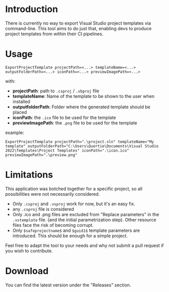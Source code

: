 # Introduction

There is currently no way to export Visual Studio project templates via command-line.
This tool aims to do just that, enabling devs to produce project templates from within their CI pipelines.

# Usage

`ExportProjectTemplate projectPath=<...> templateName=<...> outputFolderPath=<...> iconPath=<...> previewImagePath=<...>`

with:
- **projectPath**: path to `.csproj` / `.vbproj` file
- **templateName**: Name of the template to be shown to the user when installed
- **outputfolderPath**: Folder where the generated template should be placed
- **iconPath**: the `.ico` file to be used for the template
- **previewImagePath**: the `.png` file to be used for the template

example:

`ExportProjectTemplate projectPath=".\project.sln" templateName="My template" outputFolderPath="C:\Users\Quertie\Documents\Visual Studio 2022\Templates\Project Templates" iconPath=".\icon.ico" previewImagePath=".\preview.png"`

# Limitations

This application was botched together for a specific project, so all possibilities were not necessarily considered.

- Only `.csproj` and `.vsproj` work for now, but it's an easy fix.
- any `.csproj` file is considered 
- Only .ico and .png files are excluded from "Replace parameters" in the `.vstemplate` file. (and the initial parametrization step). Other resource files face the risk of becoming corrupt.
- Only `$safeprojectname$` and `$guid1$` template parameters are introduced. This should be enough for a simple project.

Feel free to adapt the tool to your needs and why not submit a pull request if you wish to contribute.

# Download
You can find the latest version under the "Releases" section.